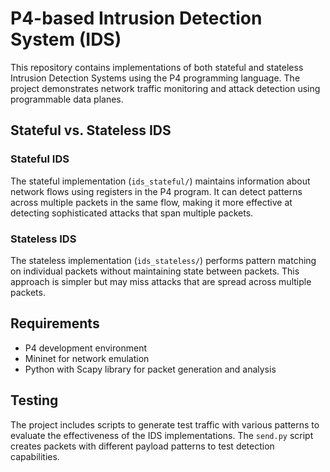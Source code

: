 # P4-based Intrusion Detection System (IDS)

This repository contains implementations of both stateful and stateless Intrusion Detection Systems using the P4 programming language. The project demonstrates network traffic monitoring and attack detection using programmable data planes.

## Stateful vs. Stateless IDS

### Stateful IDS
The stateful implementation (`ids_stateful/`) maintains information about network flows using registers in the P4 program. It can detect patterns across multiple packets in the same flow, making it more effective at detecting sophisticated attacks that span multiple packets.

### Stateless IDS
The stateless implementation (`ids_stateless/`) performs pattern matching on individual packets without maintaining state between packets. This approach is simpler but may miss attacks that are spread across multiple packets.

## Requirements

- P4 development environment
- Mininet for network emulation
- Python with Scapy library for packet generation and analysis

## Testing

The project includes scripts to generate test traffic with various patterns to evaluate the effectiveness of the IDS implementations. The `send.py` script creates packets with different payload patterns to test detection capabilities.

